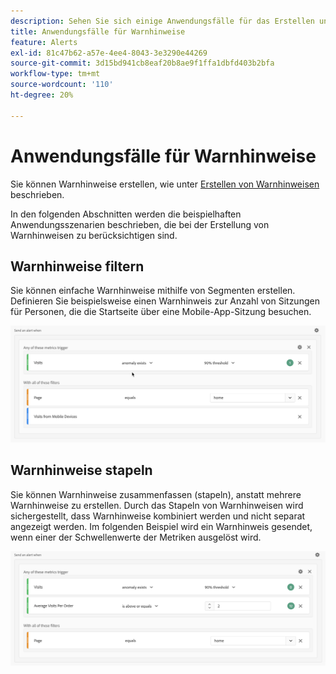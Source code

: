 ```yaml
---
description: Sehen Sie sich einige Anwendungsfälle für das Erstellen und Verwalten von Warnhinweisen an.
title: Anwendungsfälle für Warnhinweise
feature: Alerts
exl-id: 81c47b62-a57e-4ee4-8043-3e3290e44269
source-git-commit: 3d15bd941cb8eaf20b8ae9f1ffa1dbfd403b2bfa
workflow-type: tm+mt
source-wordcount: '110'
ht-degree: 20%

---
```


# Anwendungsfälle für Warnhinweise

Sie können Warnhinweise erstellen, wie unter [Erstellen von Warnhinweisen](alert-builder.md) beschrieben.

In den folgenden Abschnitten werden die beispielhaften Anwendungsszenarien beschrieben, die bei der Erstellung von Warnhinweisen zu berücksichtigen sind.

## Warnhinweise filtern

Sie können einfache Warnhinweise mithilfe von Segmenten erstellen. Definieren Sie beispielsweise einen Warnhinweis zur Anzahl von Sitzungen für Personen, die die Startseite über eine Mobile-App-Sitzung besuchen.


![](assets/alerts-example1.png)



## Warnhinweise stapeln

Sie können Warnhinweise zusammenfassen (stapeln), anstatt mehrere Warnhinweise zu erstellen. Durch das Stapeln von Warnhinweisen wird sichergestellt, dass Warnhinweise kombiniert werden und nicht separat angezeigt werden. Im folgenden Beispiel wird ein Warnhinweis gesendet, wenn einer der Schwellenwerte der Metriken ausgelöst wird.

![](assets/alerts-example2.png)
